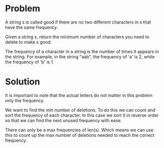 # Problem

A string s is called good if there are no two different characters in s that have the same frequency.

Given a string s, return the minimum number of characters you need to delete to make s good.

The frequency of a character in a string is the number of times it appears in the string. For example, in the string "aab", the frequency of 'a' is 2, while the frequency of 'b' is 1.

# Solution

It is important to note that the actual letters do not matter in this problem only the frequency.

We want to find the min number of deletions. To do this we can count and sort the frequency of each character. In this case we sort it in reverse order so that we can find the next unused frequency with ease.

There can only be a max frequencies of len(s). Which means we can use this to count up the max number of deletions needed to reach the correct frequency.